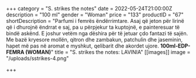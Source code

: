 +++
category = "S. strikes the notes"
date = 2022-05-24T21:00:00Z
description = "100 ml"
gender = "Woman"
price = "133"
productID = "67"
shortDescription = "Parfumi i femrës ëndërrimtare. Asaj që jeton për lirinë që i dhurojnë ëndrrat e saj, pa u përpjekur ta kuptojnë, e painteresuar të bindë askënd. E joshur vetëm nga dëshira për të jetuar çdo fantazi të sajën. Me bazë kryesore mollën, qitron dhe zambakun, patchulin dhe jaseminin, hapet më pas në aromat e myshkut, qelibarit dhe akordet ujore. **100ml-EDP-FEMRA (WOMAN)**"
title = "S. strikes the notes: LAVINIA"
[[images]]
image = "/uploads/sstrikes-4.png"

+++
